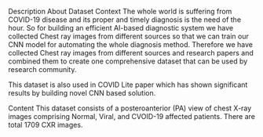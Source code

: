 Description
About Dataset
Context
The whole world is suffering from COVID-19 disease and its proper and timely diagnosis is the need of the hour. So for building an efficient AI-based diagnostic system we have collected Chest ray images from different sources so that we can train our CNN model for automating the whole diagnosis method. Therefore we have collected Chest ray images from different sources and research papers and combined them to create one comprehensive dataset that can be used by research community.

This dataset is also used in COVID Lite paper which has shown significant results by building novel CNN based solution.

Content
This dataset consists of a posteroanterior (PA) view of chest X-ray images comprising Normal, Viral, and CVOID-19 affected patients. There are total 1709 CXR images.
